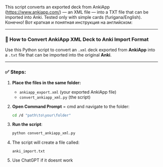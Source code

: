 This script converts an exported deck from AnkiApp (https://www.ankiapp.com/) — an XML file — into a TXT file that can be imported into Anki.
Tested only with simple cards (furigana/English).
Конечно! Вот краткая и понятная инструкция на английском:

---

### 📄 How to Convert AnkiApp XML Deck to Anki Import Format

Use this Python script to convert an `.xml` deck exported from **AnkiApp** into a `.txt` file that can be imported into the original **Anki**.

---

### ✅ Steps:

1. **Place the files in the same folder:**

   * `ankiapp_export.xml` (your exported AnkiApp file)
   * `convert_ankiapp_xml.py` (the script)

2. **Open Command Prompt** = cmd and navigate to the folder:

   ```bash
   cd /d "path\to\your\folder"
   ```

3. **Run the script**:

   ```bash
   python convert_ankiapp_xml.py
   ```

4. The script will create a file called:

   ```
   anki_import.txt

5. Use ChatGPT if it doesnt work
 



